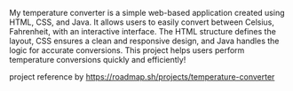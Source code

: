 My temperature converter is a simple web-based application created using HTML, CSS, and Java.
It allows users to easily convert between Celsius, Fahrenheit,  with an interactive interface. 
The HTML structure defines the layout, CSS ensures a clean and responsive design, and Java handles the logic for accurate conversions. 
This project helps users perform temperature conversions quickly and efficiently!

project reference by https://roadmap.sh/projects/temperature-converter
